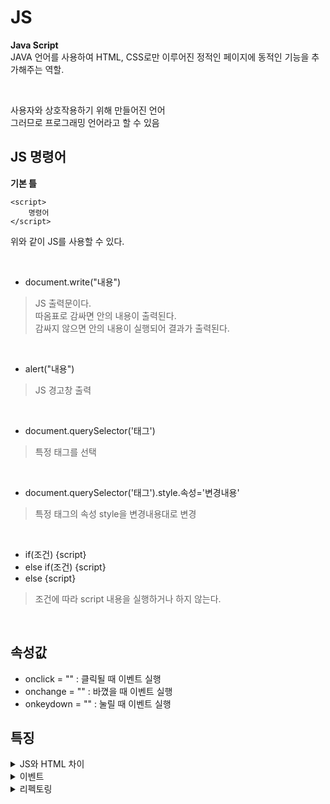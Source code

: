 # JS

__Java Script__   
JAVA 언어를 사용하여 HTML, CSS로만 이루어진 정적인 페이지에 동적인 기능을 추가해주는 역할.

<br>

사용자와 상호작용하기 위해 만들어진 언어  
그러므로 프로그래밍 언어라고 할 수 있음

## JS 명령어

__기본 틀__

```
<script>  
    명령어  
</script>  
```

위와 같이 JS를 사용할 수 있다.

<br>

- document.write("내용") 
> JS 출력문이다.  
> 따옴표로 감싸면 안의 내용이 출력된다.  
> 감싸지 않으면 안의 내용이 실행되어 결과가 출력된다.  

<br>

- alert("내용")
> JS 경고창 출력

<br>

- document.querySelector('태그')
> 특정 태그를 선택

<br>

- document.querySelector('태그').style.속성='변경내용'
> 특정 태그의 속성 style을 변경내용대로 변경

<br>

- if(조건) {script}
- else if(조건) {script}
- else {script}
> 조건에 따라 script 내용을 실행하거나 하지 않는다.

<br>

## 속성값

- onclick = "" : 클릭될 때 이벤트 실행
- onchange = "" : 바꼈을 때 이벤트 실행
- onkeydown = "" : 눌릴 때 이벤트 실행

## 특징

<details>
<summary>JS와 HTML 차이</summary>

- HTML은 정적(static)
- JS는 동적(dynamic)

```
<html>
<script>
    documnet.write(1+1)
</script>
1+1
<html>
```

결과

```
2
1+1
```

위와 같이 HTML과 다르게 JS는 동적으로 실행된다는 특징이 있다.

</details>

<details>
<summary>이벤트</summary>
브라우저는 이벤트를 감지하고 알려줄 수 있음.<br>
이를 통해 사용자와 웹페이지가 상호 작용이 가능하도록 함.
<br><br>
다양한 event handler와 event type을 통해 여러가지 동작으로 상호작용 할 수 있음
</details>

<details>
<summary>리펙토링</summary>
중복되거나 자기 자신을 가르키는 긴 문장을 짧게 고쳐 보기 쉽게 만드는 과정<br><br>

- this : 자기 자신을 가르키는 syntex

```
ex) var target = document.querySelector('body');
위와 같이 함으로써 body를 가르키는 긴 문장을 target 하나로 대체할 수 있음.
```
</details>